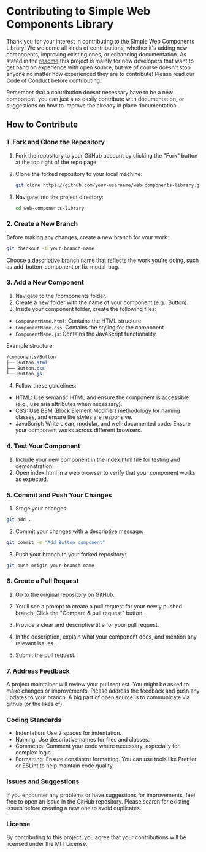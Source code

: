 # Contributing to Simple Web Components Library

Thank you for your interest in contributing to the Simple Web Components Library! We welcome all kinds of contributions, whether it's adding new components, improving existing ones, or enhancing documentation. As stated in the [readme](readme.md) this project is mainly for new developers that want to get hand on experience with open source, but we of course doesn't stop anyone no matter how experienced they are to contribute! Please read our [Code of Conduct](CODE-OF-CONDUCT.md) before contributing.

Remember that a contribution doesnt necessary have to be a new component, you can just a as easily contribute with documentation, or suggestions on how to improve the already in place documentation.

## How to Contribute

### 1. Fork and Clone the Repository

1. Fork the repository to your GitHub account by clicking the "Fork" button at the top right of the repo page.
2. Clone the forked repository to your local machine:

    ```bash
    git clone https://github.com/your-username/web-components-library.git
    ```

3. Navigate into the project directory:

    ```bash
    cd web-components-library
    ```

### 2. Create a New Branch

Before making any changes, create a new branch for your work:

```bash
git checkout -b your-branch-name
```

Choose a descriptive branch name that reflects the work you're doing, such as add-button-component or fix-modal-bug.

### 3. Add a New Component

1. Navigate to the /components folder.
2. Create a new folder with the name of your component (e.g., Button).
3. Inside your component folder, create the following files:
- `ComponentName.html`: Contains the HTML structure.
- `ComponentName.css`: Contains the styling for the component.
- `ComponentName.js`: Contains the JavaScript functionality.

Example structure:
```css
/components/Button
├── Button.html
├── Button.css
└── Button.js
```

4. Follow these guidelines:
- HTML: Use semantic HTML and ensure the component is accessible (e.g., use aria attributes when necessary).
- CSS: Use BEM (Block Element Modifier) methodology for naming classes, and ensure the styles are responsive.
- JavaScript: Write clean, modular, and well-documented code. Ensure your component works across different browsers.

### 4. Test Your Component

1. Include your new component in the index.html file for testing and demonstration.
2. Open index.html in a web browser to verify that your component works as expected.

### 5. Commit and Push Your Changes

1. Stage your changes:

```bash
git add .
```

2. Commit your changes with a descriptive message:
```bash
git commit -m "Add Button component"
```

3. Push your branch to your forked repository:
```bash
git push origin your-branch-name
```

### 6. Create a Pull Request

1. Go to the original repository on GitHub.

2. You’ll see a prompt to create a pull request for your newly pushed branch. Click the "Compare & pull request" button.

3. Provide a clear and descriptive title for your pull request.

4. In the description, explain what your component does, and mention any relevant issues.

5. Submit the pull request.

### 7. Address Feedback

A project maintainer will review your pull request. You might be asked to make changes or improvements. Please address the feedback and push any updates to your branch. A big part of open source is to communicate via github (or the likes of). 

### Coding Standards
- Indentation: Use 2 spaces for indentation.
- Naming: Use descriptive names for files and classes.
- Comments: Comment your code where necessary, especially for complex logic.
- Formatting: Ensure consistent formatting. You can use tools like Prettier or ESLint to help maintain code quality.

### Issues and Suggestions
If you encounter any problems or have suggestions for improvements, feel free to open an issue in the GitHub repository. Please search for existing issues before creating a new one to avoid duplicates.

### License
By contributing to this project, you agree that your contributions will be licensed under the MIT License.
